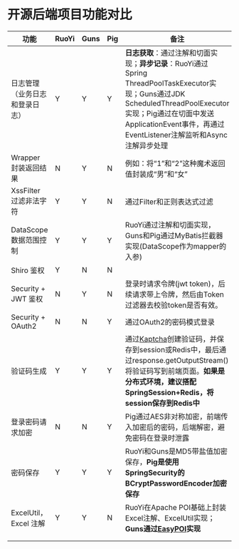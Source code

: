 # 开源后端项目功能对比

| 功能                           | RuoYi | Guns | Pig  | 备注                                                         |
| ------------------------------ | ----- | ---- | ---- | ------------------------------------------------------------ |
| 日志管理（业务日志和登录日志） | Y     | Y    | Y    | **日志获取**：通过注解和切面实现；**异步记录**：RuoYi通过Spring ThreadPoolTaskExecutor实现；Guns通过JDK ScheduledThreadPoolExecutor实现；Pig通过在切面中发送ApplicationEvent事件，再通过EventListener注解监听和Async注解异步处理 |
| Wrapper 封装返回结果           | N     | Y    | N    | 例如：将“1”和“2”这种魔术返回值封装成“男”和“女”               |
| XssFilter 过滤非法字符         | Y     | Y    | N    | 通过Filter和正则表达式过滤                                   |
| DataScope 数据范围控制         | Y     | Y    | Y    | RuoYi通过注解和切面实现，Guns和Pig通过MyBatis拦截器实现(DataScope作为mapper的入参) |
| Shiro 鉴权                     | Y     | N    | N    |                                                              |
| Security + JWT 鉴权            | N     | Y    | N    | 登录时请求令牌(jwt token)，后续请求带上令牌，然后由Token过滤器去校验token是否有效。 |
| Security + OAuth2              | N     | N    | Y    | 通过OAuth2的密码模式登录                                     |
| 验证码生成                     | Y     | Y    | Y    | 通过[Kaptcha](https://code.google.com/archive/p/kaptcha/)创建验证码，并保存到session或Redis中，最后通过response.getOutputStream()将验证码写到前端页面。**如果是分布式环境，建议搭配SpringSession+Redis，将session保存到Redis中** |
| 登录密码请求加密               | N     | N    | Y    | Pig通过AES非对称加密，前端传入加密后的密码，后端解密，避免密码在登录时泄露 |
| 密码保存                       | Y     | Y    | Y    | RuoYi和Guns是MD5带盐值加密保存，**Pig是使用SpringSecurity的BCryptPasswordEncoder加密保存** |
| ExcelUtil，Excel 注解          | Y     | Y    | N    | RuoYi在Apache POI基础上封装Excel注解、ExcelUtil实现；**Guns通过[EasyPOI](https://gitee.com/lemur/easypoi)实现** |
|                                |       |      |      |                                                              |
|                                |       |      |      |                                                              |

